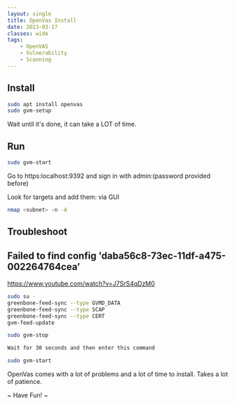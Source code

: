 ```yaml
---
layout: single
title: OpenVas Install
date: 2023-03-17
classes: wide
tags:
    - OpenVAS
    - Vulnerability
    - Scanning
---
```


Install
--------------
```bash
sudo apt install openvas
sudo gvm-setup
```
Wait until it's done, it can take a LOT of time.

Run
--------------
```bash
sudo gvm-start
```
Go to https:localhost:9392 and sign in with admin:(password provided before)

Look for targets and add them: via GUI
```bash
nmap <subnet> -n -A
```

Troubleshoot
--------------
**Failed to find config 'daba56c8-73ec-11df-a475-002264764cea’**
--------------
https://www.youtube.com/watch?v=J7SrS4qDzM0
```bash
sudo su -
greenbone-feed-sync --type GVMD_DATA  
greenbone-feed-sync --type SCAP  
greenbone-feed-sync --type CERT
gvm-feed-update

sudo gvm-stop

Wait for 30 seconds and then enter this command

sudo gvm-start
```

OpenVas comes with a lot of problems and a lot of time to install. Takes a lot of patience.

~ Have Fun! ~

